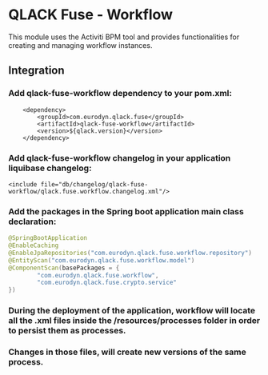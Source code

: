# QLACK Fuse - Workflow

This module uses the Activiti BPM tool and provides functionalities for creating and managing workflow instances.

## Integration

### Add qlack-fuse-workflow dependency to your pom.xml:
```
    <dependency>
        <groupId>com.eurodyn.qlack.fuse</groupId>
        <artifactId>qlack-fuse-workflow</artifactId>
        <version>${qlack.version}</version>
    </dependency>
```

### Add qlack-fuse-workflow changelog in your application liquibase changelog:
```
<include file="db/changelog/qlack-fuse-workflow/qlack.fuse.workflow.changelog.xml"/>
```

### Add the packages in the Spring boot application main class declaration:
```java
@SpringBootApplication
@EnableCaching
@EnableJpaRepositories("com.eurodyn.qlack.fuse.workflow.repository")
@EntityScan("com.eurodyn.qlack.fuse.workflow.model")
@ComponentScan(basePackages = {
        "com.eurodyn.qlack.fuse.workflow",
        "com.eurodyn.qlack.fuse.crypto.service"
})
```
### During the deployment of the application, workflow will locate all the .xml files inside the /resources/processes folder in order to persist them as processes.

### Changes in those files, will create new versions of the same process.
